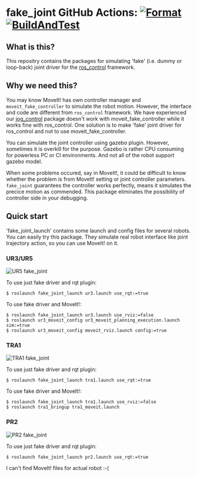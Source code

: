 # fake_joint GitHub Actions: [![Format](https://github.com/JafarAbdi/fake_joint/actions/workflows/format.yml/badge.svg?branch=foxy)](https://github.com/JafarAbdi/fake_joint/actions/workflows/format.yml?branch=foxy) [![BuildAndTest](https://github.com/JafarAbdi/fake_joint/actions/workflows/industrial_ci_action.yml/badge.svg?branch=foxy)](https://github.com/JafarAbdi/fake_joint/actions/workflows/industrial_ci_action.yml?branch=foxy)


## What is this?

This repositry contains the packages for simulating 'fake' (i.e. dummy
or loop-back) joint driver for the
[ros_control](https://github.com/ros-controls/ros_control) framework.

## Why we need this?

You may know MoveIt! has own controller manager and
`moveit_fake_controller` to simulate the robot motion. However, the
interface and code are different from `ros_control` framework. We have
experienced our [jog_control](https://github.com/tork-a/jog_control)
package doesn't work with moveit_fake_controller while it works fine
with ros_control. One solution is to make 'fake' joint driver for
ros_control and not to use moveit_fake_controller.

You can simulate the joint controller using gazebo plugin. However,
sometimes it is overkill for the purpose. Gazebo is rather CPU
consuming for powerless PC or CI environments. And not all of the
robot support gazebo model.

When some problems occured, say in MoveIt!, it could be difficult to
know whether the problem is from MoveIt! setting or joint controller
parameters. `fake_joint` guarantees the controller works perfectly,
means it simulates the precice motion as commended. This package
eliminates the possibility of controller side in your debugging.

## Quick start

'fake_joint_launch' contains some launch and config files for several
robots. You can easily try this package. They simulate real robot
interface like joint trajectory action, so you can use MoveIt! on it.

### UR3/UR5

![UR5 fake_joint](image/ur5_fake.png)

To use just fake driver and rqt plugin:

```
$ roslaunch fake_joint_launch ur3.launch use_rqt:=true
```

To use fake driver and MoveIt!:

```
$ roslaunch fake_joint_launch ur3.launch use_rviz:=false
$ roslaunch ur3_moveit_config ur3_moveit_planning_execution.launch sim:=true
$ roslaunch ur3_moveit_config moveit_rviz.launch config:=true
```

### TRA1

![TRA1 fake_joint](image/tra1_fake.png)

To use just fake driver and rqt plugin:

```
$ roslaunch fake_joint_launch tra1.launch use_rqt:=true
```

To use fake driver and MoveIt!:

```
$ roslaunch fake_joint_launch tra1.launch use_rviz:=false
$ roslaunch tra1_bringup tra1_moveit.launch
```

### PR2

![PR2 fake_joint](image/pr2_fake.png)

To use just fake driver and rqt plugin:

```
$ roslaunch fake_joint_launch pr2.launch use_rqt:=true
```

I can't find MoveIt! files for actual robot :-(
